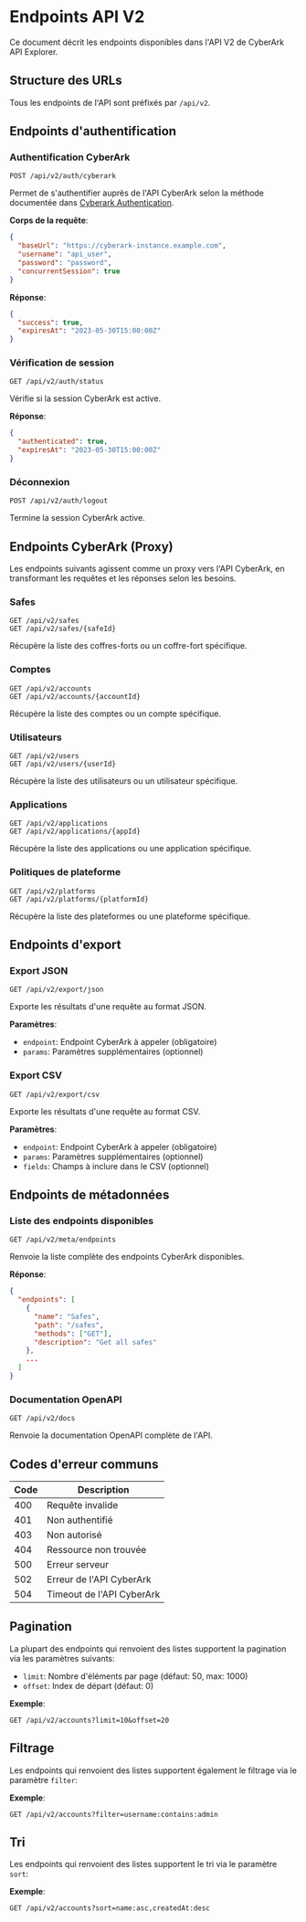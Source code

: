 # Endpoints API V2

Ce document décrit les endpoints disponibles dans l'API V2 de CyberArk API Explorer.

## Structure des URLs

Tous les endpoints de l'API sont préfixés par `/api/v2`.

## Endpoints d'authentification

### Authentification CyberArk

```
POST /api/v2/auth/cyberark
```

Permet de s'authentifier auprès de l'API CyberArk selon la méthode documentée dans [Cyberark Authentication](https://docs.cyberark.com/pam-self-hosted/14.2/en/content/sdk/cyberark%20authentication%20-%20logon_v10.htm).

**Corps de la requête**:
```json
{
  "baseUrl": "https://cyberark-instance.example.com",
  "username": "api_user",
  "password": "password",
  "concurrentSession": true
}
```

**Réponse**:
```json
{
  "success": true,
  "expiresAt": "2023-05-30T15:00:00Z"
}
```

### Vérification de session

```
GET /api/v2/auth/status
```

Vérifie si la session CyberArk est active.

**Réponse**:
```json
{
  "authenticated": true,
  "expiresAt": "2023-05-30T15:00:00Z"
}
```

### Déconnexion

```
POST /api/v2/auth/logout
```

Termine la session CyberArk active.

## Endpoints CyberArk (Proxy)

Les endpoints suivants agissent comme un proxy vers l'API CyberArk, en transformant les requêtes et les réponses selon les besoins.

### Safes

```
GET /api/v2/safes
GET /api/v2/safes/{safeId}
```

Récupère la liste des coffres-forts ou un coffre-fort spécifique.

### Comptes

```
GET /api/v2/accounts
GET /api/v2/accounts/{accountId}
```

Récupère la liste des comptes ou un compte spécifique.

### Utilisateurs

```
GET /api/v2/users
GET /api/v2/users/{userId}
```

Récupère la liste des utilisateurs ou un utilisateur spécifique.

### Applications

```
GET /api/v2/applications
GET /api/v2/applications/{appId}
```

Récupère la liste des applications ou une application spécifique.

### Politiques de plateforme

```
GET /api/v2/platforms
GET /api/v2/platforms/{platformId}
```

Récupère la liste des plateformes ou une plateforme spécifique.

## Endpoints d'export

### Export JSON

```
GET /api/v2/export/json
```

Exporte les résultats d'une requête au format JSON.

**Paramètres**:
- `endpoint`: Endpoint CyberArk à appeler (obligatoire)
- `params`: Paramètres supplémentaires (optionnel)

### Export CSV

```
GET /api/v2/export/csv
```

Exporte les résultats d'une requête au format CSV.

**Paramètres**:
- `endpoint`: Endpoint CyberArk à appeler (obligatoire)
- `params`: Paramètres supplémentaires (optionnel)
- `fields`: Champs à inclure dans le CSV (optionnel)

## Endpoints de métadonnées

### Liste des endpoints disponibles

```
GET /api/v2/meta/endpoints
```

Renvoie la liste complète des endpoints CyberArk disponibles.

**Réponse**:
```json
{
  "endpoints": [
    {
      "name": "Safes",
      "path": "/safes",
      "methods": ["GET"],
      "description": "Get all safes"
    },
    ...
  ]
}
```

### Documentation OpenAPI

```
GET /api/v2/docs
```

Renvoie la documentation OpenAPI complète de l'API.

## Codes d'erreur communs

| Code | Description |
|------|-------------|
| 400  | Requête invalide |
| 401  | Non authentifié |
| 403  | Non autorisé |
| 404  | Ressource non trouvée |
| 500  | Erreur serveur |
| 502  | Erreur de l'API CyberArk |
| 504  | Timeout de l'API CyberArk |

## Pagination

La plupart des endpoints qui renvoient des listes supportent la pagination via les paramètres suivants:

- `limit`: Nombre d'éléments par page (défaut: 50, max: 1000)
- `offset`: Index de départ (défaut: 0)

**Exemple**:
```
GET /api/v2/accounts?limit=10&offset=20
```

## Filtrage

Les endpoints qui renvoient des listes supportent également le filtrage via le paramètre `filter`:

**Exemple**:
```
GET /api/v2/accounts?filter=username:contains:admin
```

## Tri

Les endpoints qui renvoient des listes supportent le tri via le paramètre `sort`:

**Exemple**:
```
GET /api/v2/accounts?sort=name:asc,createdAt:desc
```